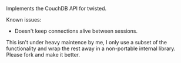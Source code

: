 Implements the CouchDB API for twisted.

Known issues:

* Doesn't keep connections alive between sessions.

This isn't under heavy maintence by me, I only use a subset of the functionality and wrap the rest away in a non-portable internal library.  Please fork and make it better.

